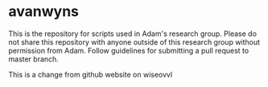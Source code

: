 # avanwyns
This is the repository for scripts used in Adam's research group.
Please do not share this repository with anyone outside of this research group without permission from Adam.
Follow guidelines for submitting a pull request to master branch.

This is a change from github website on wiseovvl
